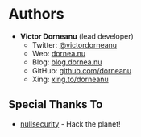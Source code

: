 # Authors

* **Victor Dorneanu** (lead developer)
    + Twitter: [@victordorneanu](http://twitter.com/victordorneanu)
    + Web: [dornea.nu](http://dornea.nu)
    + Blog: [blog.dornea.nu](http://blog.dornea.nu)
    + GitHub: [github.com/dorneanu](http://github.com/dorneanu)
    + Xing: [xing.to/dorneanu](http://xing.to/dorneanu)

## Special Thanks To

* [nullsecurity](http://nullsecurity.net) - Hack the planet!